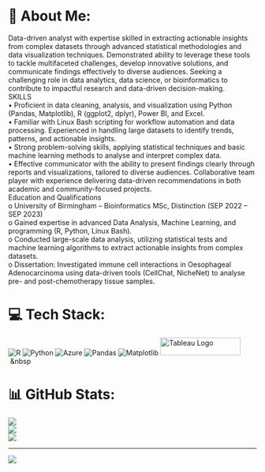 # 💫 About Me:
Data-driven analyst with expertise skilled in extracting actionable insights from complex datasets through advanced statistical methodologies and data visualization techniques. Demonstrated ability to leverage these tools to tackle multifaceted challenges, develop innovative solutions, and communicate findings effectively to diverse audiences. Seeking a challenging role in data analytics, data science, or bioinformatics to contribute to impactful research and data-driven decision-making.<br>SKILLS<br>•	Proficient in data cleaning, analysis, and visualization using Python (Pandas, Matplotlib), R (ggplot2, dplyr), Power BI, and Excel.<br>•	Familiar with Linux Bash scripting for workflow automation and data processing. Experienced in handling large datasets to identify trends, patterns, and actionable insights. <br>•	Strong problem-solving skills, applying statistical techniques and basic machine learning methods to analyse and interpret complex data. <br>•	Effective communicator with the ability to present findings clearly through reports and visualizations, tailored to diverse audiences. Collaborative team player with experience delivering data-driven recommendations in both academic and community-focused projects.<br>Education and Qualifications <br>o	University of Birmingham – Bioinformatics MSc, Distinction (SEP 2022 – SEP 2023)<br>o	Gained expertise in advanced Data Analysis, Machine Learning, and programming (R, Python, Linux Bash).<br>o	Conducted large-scale data analysis, utilizing statistical tests and machine learning algorithms to extract actionable insights from complex datasets.<br>o	Dissertation: Investigated immune cell interactions in Oesophageal Adenocarcinoma using data-driven tools (CellChat, NicheNet) to analyse pre- and post-chemotherapy tissue samples.<br>


# 💻 Tech Stack:
![R](https://img.shields.io/badge/r-%23276DC3.svg?style=for-the-badge&logo=r&logoColor=white) ![Python](https://img.shields.io/badge/python-3670A0?style=for-the-badge&logo=python&logoColor=ffdd54) ![Azure](https://img.shields.io/badge/azure-%230072C6.svg?style=for-the-badge&logo=microsoftazure&logoColor=white) ![Pandas](https://img.shields.io/badge/pandas-%23150458.svg?style=for-the-badge&logo=pandas&logoColor=white) ![Matplotlib](https://img.shields.io/badge/Matplotlib-%23ffffff.svg?style=for-the-badge&logo=Matplotlib&logoColor=black) <a href="[https://tableau.com/](https://public.tableau.com/app/profile/muhammad.salih1380/vizzes)" target="_blank" rel="noreferrer; return false;"><img src="https://raw.githubusercontent.com/gilbarbara/logos/main/logos/tableau.svg" width="163" height="36" alt="Tableau Logo" /></a>&nbsp;&nbsp
# 📊 GitHub Stats:
![](https://github-readme-stats.vercel.app/api?username=mosalih1999&theme=dark&hide_border=false&include_all_commits=false&count_private=false)<br/>
![](https://github-readme-streak-stats.herokuapp.com/?user=mosalih1999&theme=dark&hide_border=false)<br/>
![](https://github-readme-stats.vercel.app/api/top-langs/?username=mosalih1999&theme=dark&hide_border=false&include_all_commits=false&count_private=false&layout=compact)

---
[![](https://visitcount.itsvg.in/api?id=mosalih1999&icon=0&color=0)](https://visitcount.itsvg.in)

<!-- Proudly created with GPRM ( https://gprm.itsvg.in ) -->
